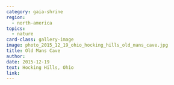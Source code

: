 ```yaml
---
category: gaia-shrine
region:
  - north-america
topics:
  - nature
card-class: gallery-image
image: photo_2015_12_19_ohio_hocking_hills_old_mans_cave.jpg
title: Old Mans Cave
author:
date: 2015-12-19
text: Hocking Hills, Ohio
link:
---
```

